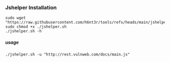 ### Jshelper Installation
```
sudo wget "https://raw.githubusercontent.com/h6nt3r/tools/refs/heads/main/jshelper.sh"
sudo chmod +x ./jshelper.sh
./jshelper.sh -h
```
##### usage
```
./jshelper.sh -u "http://rest.vulnweb.com/docs/main.js"
```
